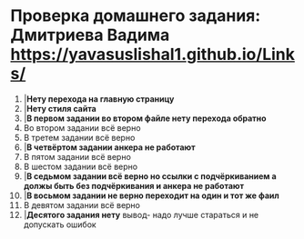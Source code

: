 # Проверка домашнего задания: Дмитриева Вадима https://yavasuslishal1.github.io/Links/

1. |**Нету перехода на главную страницу** 
2. |**Нету стиля сайта**
3. |**В первом задании во втором файле нету перехода обратно**  
4. Во втором задании всё верно
5. В третем задании всё верно
6. |**В четвёртом задании анкера не работают** 
7. В пятом задании всё верно
8. В шестом задании всё верно
9. |**В седьмом задании всё верно но ссылки с подчёркиванием а должы быть без подчёркивания и анкера не работают**
10. |**В восьмом задании не верно переходит на один и тот же фаил** 
11. В девятом задании всё верно
12. |**Десятого задания нету**
вывод- надо лучше стараться и не допускать ошибок 